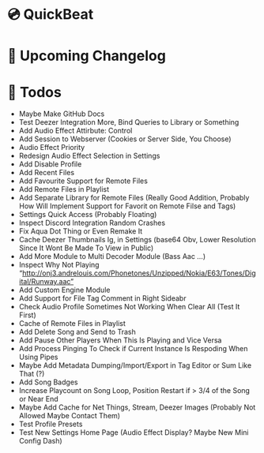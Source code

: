 # 💿 QuickBeat
# 💠 Upcoming Changelog
# 📝 Todos
- Maybe Make GitHub Docs
- Test Deezer Integration More, Bind Queries to Library or Something
- Add Audio Effect Attirbute: Control
- Add Session to Webserver (Cookies or Server Side, You Choose)
- Audio Effect Priority
- Redesign Audio Effect Selection in Settings
- Add Disable Profile
- Add Recent Files
- Add Favourite Support for Remote Files
- Add Remote Files in Playlist
- Add Separate Library for Remote Files (Really Good Addition, Probably How Will Implement Support for Favorit on Remote Filse and Tags)
- Settings Quick Access (Probably Floating)
- Inspect Discord Integration Random Crashes
- Fix Aqua Dot Thing or Even Remake It
- Cache Deezer Thumbnails Ig, in Settings (base64 Obv, Lower Resolution Since It Wont Be Made To View in Public)
- Add More Module to Multi Decoder Module (Bass Aac …)
- Inspect Why Not Playing “http://onj3.andrelouis.com/Phonetones/Unzipped/Nokia/E63/Tones/Digital/Runway.aac”
- Add Custom Engine Module
- Add Support for File Tag Comment in Right Sideabr
- Check Audio Profile Sometimes Not Working When Clear All (Test It First)
- Cache of Remote Files in Playlist
- Add Delete Song and Send to Trash
- Add Pause Other Players When This Is Playing and Vice Versa
- Add Process Pinging To Check if Current Instance Is Respoding When Using Pipes
- Maybe Add Metadata Dumping/Import/Export in Tag Editor or Sum Like That (?)
- Add Song Badges
- Increase Playcount on Song Loop, Position Restart if > 3/4 of the Song or Near End
- Maybe Add Cache for Net Things, Stream, Deezer Images (Probably Not Allowed Maybe Contact Them)
- Test Profile Presets
- Test New Settings Home Page (Audio Effect Display? Maybe New Mini Config Dash)
